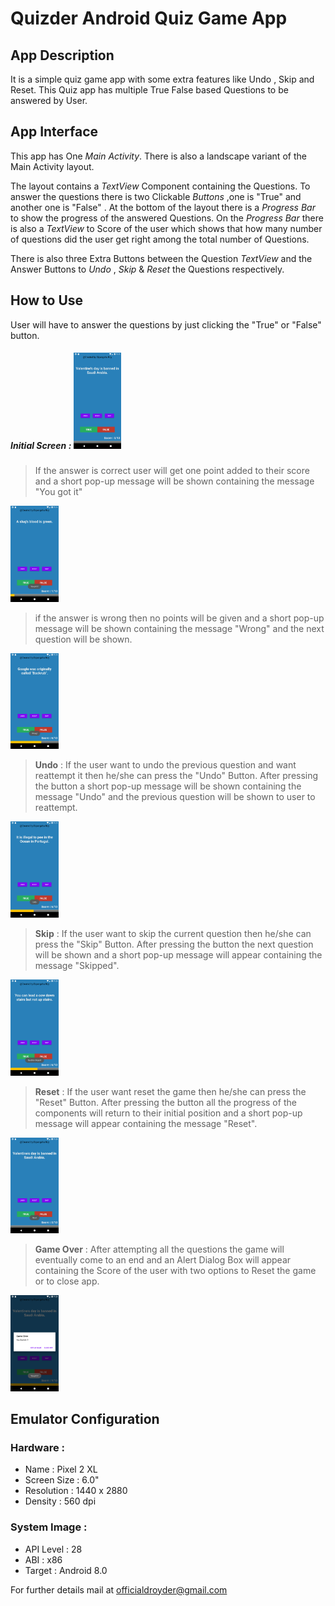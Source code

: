 # Quizder Android Quiz Game App

## App Description

It is a simple quiz game app with some extra features like Undo , Skip and Reset.
This Quiz app has multiple True False based Questions to be answered by User.

## App Interface 

This app has One *Main Activity*. There is also a landscape variant of the Main Activity layout.

The layout contains a *TextView* Component containing the Questions.
To answer the questions there is two Clickable *Buttons* ,one is "True" and another one is "False" .
At the bottom of the layout there is a *Progress Bar* to show the progress of the answered Questions.
On the *Progress Bar* there is also a *TextView* to Score of the user which shows that how many number of questions did the user get right among the total number of Questions.

There is also three Extra Buttons between the Question *TextView* and the Answer Buttons to *Undo* , *Skip*  & *Reset* the Questions respectively.

## How to Use

User will have to answer the questions by just clicking the "True" or "False" button.

##### Initial Screen : 								<img src=".\Screenshots\Initial.png" alt="Initial" style="zoom: 15%;" />

> If the answer is correct user will get one point added to their score and a short pop-up message will be shown containing the message "You got it"

<img src=".\Screenshots\Right.png" alt="Right" style="zoom: 15%;" />



> if the answer is wrong then no points will be given and a  short pop-up message will be shown containing the message "Wrong" and the next question will be shown.

<img src=".\Screenshots\Wrong.png" alt="Wrong" style="zoom: 15%;" />

> **Undo** : If the user want to undo the previous question and want reattempt it then he/she can press the "Undo" Button. After pressing the button a  short pop-up message will be shown containing the message "Undo"  and the previous question will be shown to user to reattempt.

<img src=".\Screenshots\Undo.png" alt="Undo" style="zoom: 15%;" />

> **Skip** : If the user want to skip the current question then he/she can press the "Skip" Button. After pressing the button the next question will be shown and a short pop-up message will appear containing the message "Skipped".

<img src=".\Screenshots\Skip.png" alt="Skip" style="zoom: 15%;" />

> **Reset** : If the user want reset the game then he/she can press the "Reset" Button.  After pressing the button all the progress of the components will return to their initial position and a short pop-up message will appear containing the message "Reset".

<img src=".\Screenshots\Reset.png" alt="Reset" style="zoom: 15%;" />

> **Game Over** : After attempting all the questions the game will eventually come to an end and an Alert Dialog Box will appear containing the Score of the user with two options to Reset the game or to close app. 

<img src=".\Screenshots\Game Over.png" alt="Game Over" style="zoom: 15%;" />

## Emulator Configuration

### Hardware :  

- Name :  Pixel 2 XL
- Screen Size : 6.0"
- Resolution :  1440 x 2880
- Density : 560 dpi

### System Image :

- API Level : 28
- ABI : x86
- Target : Android 8.0

For further details mail at officialdroyder@gmail.com